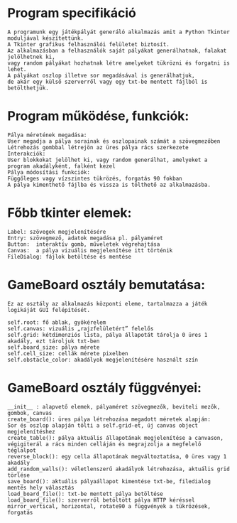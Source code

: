 # Program specifikáció

    A programunk egy játékpályát generáló alkalmazás amit a Python Tkinter moduljával készítettünk. 
    A Tkinter grafikus felhasználói felületet biztosít.
    Az alkalmazásban a felhasználók saját pályákat generálhatnak, falakat jelölhetnek ki,
    vagy random pályákat hozhatnak létre amelyeket tükrözni és forgatni is lehet.
    A pályákat oszlop illetve sor megadásával is generálhatjuk,
    de akár egy külső szerverről vagy egy txt-be mentett fájlból is betölthetjük.


# Program működése, funkciók:

    Pálya méretének megadása: 
    User megadja a pálya sorainak és oszlopainak számát a szövegmezőben
    Létrehozás gombbal létrejön az üres pálya rács szerkezete
    Interakciók: 
    User blokkokat jelölhet ki, vagy random generálhat, amelyeket a program akadályként, falként kezel
    Pálya módosítási funkciók: 
    Függőleges vagy vízszintes tükrözés, forgatás 90 fokban
    A pálya kimenthető fájlba és vissza is tölthető az alkalmazásba.

# Főbb tkinter elemek:

    Label: szövegek megjelenítésére
    Entry: szövegmező, adatok megadása pl. pályaméret
    Button:  interaktív gomb, műveletek végrehajtása
    Canvas:  a pálya vizuális megjelenítése itt történik
    FileDialog: fájlok betöltése és mentése

# GameBoard osztály bemutatása:

    Ez az osztály az alkalmazás központi eleme, tartalmazza a játék logikáját GUI felépítését.

    self.root: fő ablak, gyökérelem
    self.canvas: vizuális „rajzfelületért” felelős
    self.grid: kétdimenziós lista, pálya állapotát tárolja 0 üres 1 akadály, ezt tároljuk txt-ben
    self.board_size: pálya mérete
    self.cell_size: cellák mérete pixelben
    self.obstacle_color: akadályok megjelenítésére használt szín

# GameBoard osztály függvényei:

    __init__ : alapvető elemek, pályaméret szövegmezők, beviteli mezők, gombok, canvas
    create_board(): üres pálya létrehozása megadott méretek alapján: 
    Sor és oszlop alapján tölti a self.grid-et, új canvas object megjelenítéshez
    create_table(): pálya aktuális állapotának megjelenítése a canvason, 
    végigiterál a rács minden celláján és megrajzolja a megfelelő téglalpot
    reverse_block(): egy cella állapotának megváltoztatása, 0 üres vagy 1 akadály
    add_random_walls(): véletlenszerű akadályok létrehozása, aktuális grid törlése
    save_board(): aktuális pályaállapot kimentése txt-be, filedialog mentés hely választás
    load_board_file(): txt-be mentett pálya betöltése
    load_board_file(): szerverről betöltött pálya HTTP kéréssel
    mirror_vertical, horizontal, rotate90 a függvények a tükrözések, forgatás
